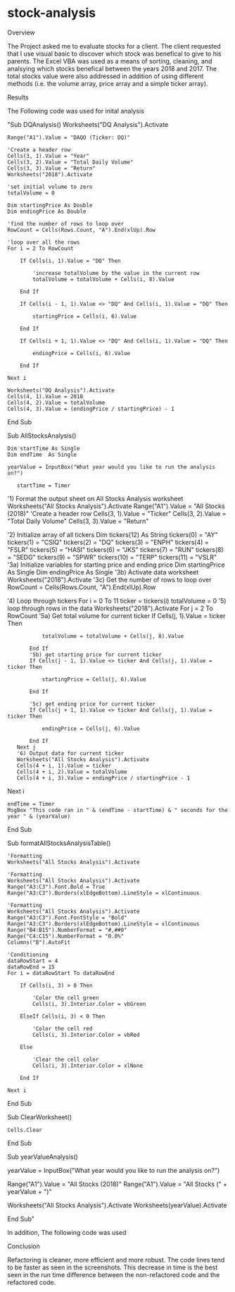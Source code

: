 # stock-analysis

Overview

The Project asked me to evaluate stocks for a client. The client requested that I use visual basic to discover which stock was benefical to give to his parents. The Excel VBA was used as a means of sorting, cleaning, and analsying which stocks benefical between the years 2018 and 2017. The total stocks value were also addressed in addition of using different methods (i.e. the volume array, price array and a simple ticker array). 

Results

The Following code was used for inital analysis

"Sub DQAnalysis()
Worksheets("DQ Analysis").Activate

    Range("A1").Value = "DAQO (Ticker: DQ)"

    'Create a header row
    Cells(3, 1).Value = "Year"
    Cells(3, 2).Value = "Total Daily Volume"
    Cells(3, 3).Value = "Return"
    Worksheets("2018").Activate

    'set initial volume to zero
    totalVolume = 0

    Dim startingPrice As Double
    Dim endingPrice As Double

    'find the number of rows to loop over
    RowCount = Cells(Rows.Count, "A").End(xlUp).Row

    'loop over all the rows
    For i = 2 To RowCount

        If Cells(i, 1).Value = "DQ" Then

            'increase totalVolume by the value in the current row
            totalVolume = totalVolume + Cells(i, 8).Value

        End If

        If Cells(i - 1, 1).Value <> "DQ" And Cells(i, 1).Value = "DQ" Then

            startingPrice = Cells(i, 6).Value

        End If

        If Cells(i + 1, 1).Value <> "DQ" And Cells(i, 1).Value = "DQ" Then

            endingPrice = Cells(i, 6).Value

        End If

    Next i

    Worksheets("DQ Analysis").Activate
    Cells(4, 1).Value = 2018
    Cells(4, 2).Value = totalVolume
    Cells(4, 3).Value = (endingPrice / startingPrice) - 1
End Sub

Sub AllStocksAnalysis()

    Dim startTime As Single
    Dim endTime  As Single

    yearValue = InputBox("What year would you like to run the analysis on?")

       startTime = Timer
       

   '1) Format the output sheet on All Stocks Analysis worksheet
   Worksheets("All Stocks Analysis").Activate
   Range("A1").Value = "All Stocks (2018)"
   'Create a header row
   Cells(3, 1).Value = "Ticker"
   Cells(3, 2).Value = "Total Daily Volume"
   Cells(3, 3).Value = "Return"

   '2) Initialize array of all tickers
   Dim tickers(12) As String
   tickers(0) = "AY"
   tickers(1) = "CSIQ"
   tickers(2) = "DQ"
   tickers(3) = "ENPH"
   tickers(4) = "FSLR"
   tickers(5) = "HASI"
   tickers(6) = "JKS"
   tickers(7) = "RUN"
   tickers(8) = "SEDG"
   tickers(9) = "SPWR"
   tickers(10) = "TERP"
   tickers(11) = "VSLR"
   '3a) Initialize variables for starting price and ending price
   Dim startingPrice As Single
   Dim endingPrice As Single
   '3b) Activate data worksheet
   Worksheets("2018").Activate
   '3c) Get the number of rows to loop over
   RowCount = Cells(Rows.Count, "A").End(xlUp).Row

   '4) Loop through tickers
   For i = 0 To 11
       ticker = tickers(i)
       totalVolume = 0
       '5) loop through rows in the data
       Worksheets("2018").Activate
       For j = 2 To RowCount
           '5a) Get total volume for current ticker
           If Cells(j, 1).Value = ticker Then

               totalVolume = totalVolume + Cells(j, 8).Value

           End If
           '5b) get starting price for current ticker
           If Cells(j - 1, 1).Value <> ticker And Cells(j, 1).Value = ticker Then

               startingPrice = Cells(j, 6).Value

           End If

           '5c) get ending price for current ticker
           If Cells(j + 1, 1).Value <> ticker And Cells(j, 1).Value = ticker Then

               endingPrice = Cells(j, 6).Value

           End If
       Next j
       '6) Output data for current ticker
       Worksheets("All Stocks Analysis").Activate
       Cells(4 + i, 1).Value = ticker
       Cells(4 + i, 2).Value = totalVolume
       Cells(4 + i, 3).Value = endingPrice / startingPrice - 1

   Next i
   
    endTime = Timer
    MsgBox "This code ran in " & (endTime - startTime) & " seconds for the year " & (yearValue)

End Sub

Sub formatAllStocksAnalysisTable()

    'Formatting
    Worksheets("All Stocks Analysis").Activate
    
    'Formatting
    Worksheets("All Stocks Analysis").Activate
    Range("A3:C3").Font.Bold = True
    Range("A3:C3").Borders(xlEdgeBottom).LineStyle = xlContinuous
    
    'Formatting
    Worksheets("All Stocks Analysis").Activate
    Range("A3:C3").Font.FontStyle = "Bold"
    Range("A3:C3").Borders(xlEdgeBottom).LineStyle = xlContinuous
    Range("B4:B15").NumberFormat = "#,##0"
    Range("C4:C15").NumberFormat = "0.0%"
    Columns("B").AutoFit
    
    'Conditioning
    dataRowStart = 4
    dataRowEnd = 15
    For i = dataRowStart To dataRowEnd

        If Cells(i, 3) > 0 Then

            'Color the cell green
            Cells(i, 3).Interior.Color = vbGreen

        ElseIf Cells(i, 3) < 0 Then

            'Color the cell red
            Cells(i, 3).Interior.Color = vbRed

        Else

            'Clear the cell color
            Cells(i, 3).Interior.Color = xlNone

        End If

    Next i

    
End Sub

Sub ClearWorksheet()

    Cells.Clear

End Sub

Sub yearValueAnalysis()

yearValue = InputBox("What year would you like to run the analysis on?")

Range("A1").Value = "All Stocks (2018)"
Range("A1").Value = "All Stocks (" + yearValue + ")"

Worksheets("All Stocks Analysis").Activate
Worksheets(yearValue).Activate

End Sub"

In addition, The following code was used


Conclusion

Refactoring is cleaner, more efficient and more robust. The code lines tend to be faster as seen in the screenshots. This decrease in time is the best seen in the run time difference between the non-refactored code and the refactored code. 

